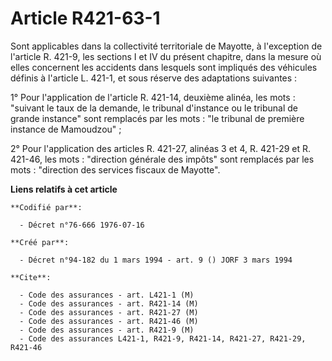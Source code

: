 # Article R421-63-1

Sont applicables dans la collectivité territoriale de Mayotte, à l'exception de l'article R. 421-9, les sections I et IV du
présent chapitre, dans la mesure où elles concernent les accidents dans lesquels sont impliqués des véhicules définis à
l'article L. 421-1, et sous réserve des adaptations suivantes :

1° Pour l'application de l'article R. 421-14, deuxième alinéa, les mots : "suivant le taux de la demande, le tribunal
d'instance ou le tribunal de grande instance" sont remplacés par les mots : "le tribunal de première instance de Mamoudzou" ;

2° Pour l'application des articles R. 421-27, alinéas 3 et 4, R. 421-29 et R. 421-46, les mots : "direction générale des
impôts" sont remplacés par les mots : "direction des services fiscaux de Mayotte".

**Liens relatifs à cet article**

	**Codifié par**:

	  - Décret n°76-666 1976-07-16

	**Créé par**:

	  - Décret n°94-182 du 1 mars 1994 - art. 9 () JORF 3 mars 1994

	**Cite**:

	  - Code des assurances - art. L421-1 (M)
	  - Code des assurances - art. R421-14 (M)
	  - Code des assurances - art. R421-27 (M)
	  - Code des assurances - art. R421-46 (M)
	  - Code des assurances - art. R421-9 (M)
	  - Code des assurances L421-1, R421-9, R421-14, R421-27, R421-29, R421-46
